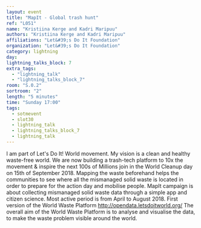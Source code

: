 ```yaml
---
layout: event
title: "MapIt - Global trash hunt"
ref: "L051"
name: "Kristiina Kerge and Kadri Maripuu"
authors: "Kristiina Kerge and Kadri Maripuu"
affiliations: "Let&#39;s Do It Foundation"
organization: "Let&#39;s Do It Foundation"
category: lightning
day: 
lightning_talks_block: 7
extra_tags:
  - "lightning_talk"
  - "lightning_talks_block_7"
room: "S.0.2"
sortroom: "2"
length: "5 minutes"
time: "Sunday 17:00"
tags:
  - sotmevent
  - slot30
  - lightning_talk
  - lightning_talks_block_7
  - lightning_talk
---
```

I am part of Let&#39;s Do It! World movement. My vision is a clean and healthy waste-free world. We are now building a trash-tech platform to 10x the movement &amp; inspire the next 100s of Millions join in the World Cleanup day on 15th of September 2018. Mapping the waste beforehand helps the communities to see where all the mismanaged solid waste is located in order to prepare for the action day and mobilise people. MapIt campaign is about collecting mismanaged solid waste data through a simple app and citizen science. Most active period is from April to August 2018.
First version of the World Waste Platform http://opendata.letsdoitworld.org/ 
The overall aim of the World Waste Platform is to analyse and visualise the data, to make the waste problem visible around the world. 